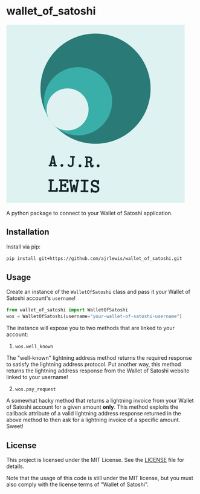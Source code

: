 # wallet_of_satoshi

![My Project Logo](images/logo.png)

A python package to connect to your Wallet of Satoshi application.

## Installation

Install via pip:

```bash
pip install git+https://github.com/ajrlewis/wallet_of_satoshi.git
```

## Usage

Create an instance of the `WalletOfSatoshi` class and pass it your Wallet of Satoshi account's `username`!

```python
from wallet_of_satoshi import WalletOfSatoshi
wos = WalletOfSatoshi(username="your-wallet-of-satoshi-username")
```

The instance will expose you to two methods that are linked to your account:

1. `wos.well_known`

The "well-known" lightning address method returns the required response to satisfy the lightning address protocol. Put another way, this method returns the lightning address response from the Wallet of Satoshi website linked to your username!

2. `wos.pay_request`

A somewhat hacky method that returns a lightning invoice from your Wallet of Satoshi account for a given amount **only**. This method exploits the callback attribute of a valid lightning address response returned in the above method to then ask for a lightning invoice of a specific amount. Sweet!

## License

This project is licensed under the MIT License. See the [LICENSE](LICENSE) file for details.

Note that the usage of this code is still under the MIT license, but you must also comply with the license terms of "Wallet of Satoshi".
